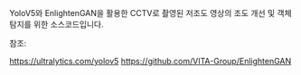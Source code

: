 YoloV5와 EnlightenGAN을 활용한 CCTV로 촬영된 저조도 영상의 조도 개선 및 객체탐지를 위한 소스코드입니다.

참조:

https://ultralytics.com/yolov5
https://github.com/VITA-Group/EnlightenGAN

